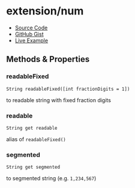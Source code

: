 # extension/num

- [Source Code](../../lib/extension/src/num.dart)
- [GitHub Gist](https://gist.github.com/lopo12123/f7d87e05f90d43eed76feaee75d821b1)
- [Live Example](https://dartpad.dev/?id=f7d87e05f90d43eed76feaee75d821b1&run=true&channel=stable)

## Methods & Properties

### readableFixed

`String readableFixed([int fractionDigits = 1])`

to readable string with fixed fraction digits

### readable

`String get readable`

alias of `readableFixed()`

### segmented

`String get segmented`

to segmented string (e.g. `1,234,567`)